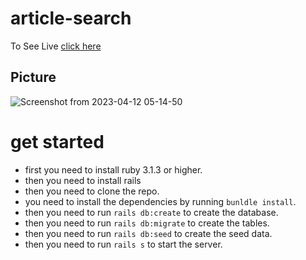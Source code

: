 # article-search

To See Live [click here](https://search-analytic.herokuapp.com/)


## Picture

![Screenshot from 2023-04-12 05-14-50](https://user-images.githubusercontent.com/104095543/231317943-21329386-37a5-47a4-a8e5-300261603832.png)

# get started

- first you need to install ruby 3.1.3 or higher.
- then you need to install rails
- then you need to clone the repo.
-  you need to install the dependencies by running `bunldle install`.
- then you need to run `rails db:create` to create the database.
- then you need to run `rails db:migrate` to create the tables.
- then you need to run `rails db:seed` to create the seed data.
- then you need to run `rails s` to start the server.
